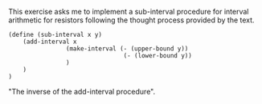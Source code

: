 This exercise asks me to implement a sub-interval procedure for interval arithmetic for resistors following 
the thought process provided by the text.

``` racket
(define (sub-interval x y)
    (add-interval x 
                (make-interval (- (upper-bound y))
                                (- (lower-bound y))
                )
    )
)
```

"The inverse of the add-interval procedure".

